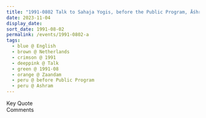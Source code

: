 ```yaml
---
title: "1991-0802 Talk to Sahaja Yogis, before the Public Program, Āśhram, De Weer Street 128, Zaandam (18 kms NW of Amsterdam), Netherlands"
date: 2023-11-04
display_date: 
sort_date: 1991-08-02
permalink: /events/1991-0802-a
tags:
  - blue @ English
  - brown @ Netherlands
  - crimson @ 1991
  - deeppink @ Talk
  - green @ 1991-08
  - orange @ Zaandam
  - peru @ before Public Program
  - peru @ Ashram
---
```


<wave-list>
  <list-title color="green" width="75">Key Quote</list-title>
  <list-item color="BlanchedAlmond"  width="200"></list-item>
  <list-item color="Lavender"></list-item>
  <list-item color="BlanchedAlmond"></list-item>
</wave-list>

<br>

<wave-list>
  <list-title color="green" width="75">Comments</list-title>
  <list-item color="BlanchedAlmond"  width="200"></list-item>
  <list-item color="Lavender"></list-item>
  <list-item color="BlanchedAlmond"></list-item>
</wave-list>